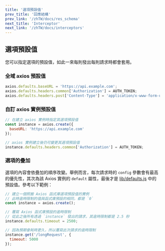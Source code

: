 ```yaml
---
title: '選項預設值'
prev_title: '回應結構'
prev_link: '/zhTW/docs/res_schema'
next_title: 'Interceptor'
next_link: '/zhTW/docs/interceptors'
---
```


## 選項預設值

您可以指定選項的預設值，如此一來每則發出每則請求時都會套用。

### 全域 axios 預設值

```js
axios.defaults.baseURL = 'https://api.example.com';
axios.defaults.headers.common['Authorization'] = AUTH_TOKEN;
axios.defaults.headers.post['Content-Type'] = 'application/x-www-form-urlencoded';
```

### 自訂 axios 實例預設值

```js
// 在建立 axios 實例時指定其選項預設值
const instance = axios.create({
  baseURL: 'https://api.example.com'
});

// axios 實例建立後仍可變更其選項預設值
instance.defaults.headers.common['Authorization'] = AUTH_TOKEN;
```

### 選項的疊加

選項的內容會依疊加的順序改變。舉例而言，每次請求時的 `config` 參數會有最高的優先性，其次為該 Axios 實例的 `default` 屬性，最後才是 [lib/defaults.js](https://github.com/axios/axios/blob/master/lib/defaults.js#L28) 中的預設值。參考以下範例：

```js
// 建立一個照搬 Axios 函式庫選項預設值的實例
// 此時逾時限制的值與函式庫預設的相同，都是 `0`
const instance = axios.create();

// 覆寫 Axios 函式庫預設的逾時限制
// 從此之後所有透過 `instance` 發出的請求，其逾時限制都是 2.5 秒
instance.defaults.timeout = 2500;

// 因為預期會耗時更久，所以覆寫此次請求的逾時限制
instance.get('/longRequest', {
  timeout: 5000
});
```
